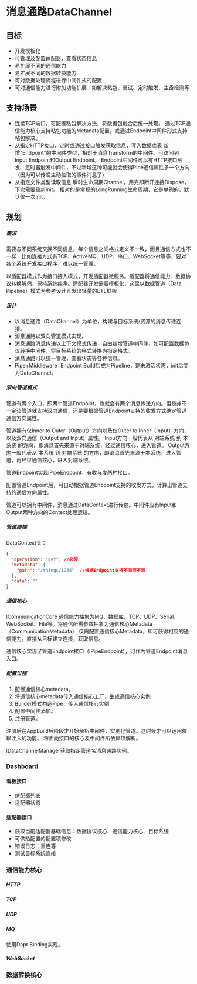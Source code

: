 # 消息通路DataChannel

## 目标

- 开发模板化
- 可管理及配置适配器，查看状态信息
- 易扩展不同的通信能力
- 易扩展不同的数据转换能力
- 可对数据处理流程进行中间件式的配置
- 可对通信能力进行附加功能扩展：如解决粘包、重试、定时触发、主备检测等
## 支持场景

- 连接TCP端口，可配置粘包解决方法，将数据包融合后统一处理。
		通过TCP通信能力核心支持粘包功能的Metadata配置。或通过Endpoint中间件形式支持粘包解决。
- 从指定HTTP接口，定时或通过接口触发获取信息，写入数据库表
		新增"Endpoint"的中间件类型，相对于消息Transform的中间件。可访问到Input Endpoint和Output Endpoint。
		Endpoint中间件可以有HTTP接口触发、定时器触发中间件，不过新增这种可能就会使得Pipe通信属性多一个方向（因为可以传递主动拉取的事件消息了）
- 从指定文件类型读取信息
		瞬时生命周期Channel，用完即断开连接Dispose，下次需要重新Init。
		相对的是常规的LongRunning生命周期，它是单例的，默认仅一次Init。

## 规划

##### 需求

需要与不同系统交换不同信息，每个信息之间格式定义不一致，而且通信方式也不一样：比如连接方式有TCP、ActiveMQ、UDP、串口、WebSocket等等，要对各个系统开发接口程序，难以统一管理。

以适配器模式作为接口接入模式，开发适配器微服务。适配器将通信能力、数据协议转换解耦，保持系统纯净。适配器开发需要模板化，这里以数据管道（Data Pipeline）模式为参考设计开发出轻量的ETL框架

##### 设计

- 以消息通路（DataChannel）为单位，构建与目标系统/资源的消息传递连接。
- 消息通路以双向管道模式实现。
- 消息通路消息传递以上下文模式传递，自由新增管道中间件，如可配置数据协议转换中间件，将目标系统的格式转换为指定格式。
- 消息通路可以统一管理，查看状态等各种信息。
- Pipe+Middleware+Endpoint Build后成为Pipeline，是未激活状态，init后变为DataChannel。

##### 双向管道模式

管道有两个入口，即两个管道Endpoint，也就会有两个消息传递方向。但是并不一定该管道就支持双向通信，还是要根据管道Endpoint支持的收发方式确定管道通信方向属性。

管道拥有仅Inner to Outer（Output）方向以及仅Outer to Inner（Input）方向，以及双向通信（Output and Input）属性。
Input方向一般代表从 对端系统 到 本系统 的方向，即消息首先来源于对端系统，经过通信核心，进入管道。
Output方向一般代表从 本系统 到 对端系统 的方向，即消息首先来源于本系统，进入管道，再经过通信核心，进入对端系统。

管道Endpoint实现IPipeEndpoint，有收与发两种接口。

配置管道Endpoint后，可自动根据管道Endpoint支持的收发方式，计算出管道支持的通信方向属性。

管道可以拥有中间件，消息通过DataContext进行传输。中间件应有Input和Output两种方向的Context处理逻辑。

##### 管道终端

DataContext头：
```json
{
  "operation": "get", //必须
  "metadata": {
    "path": "/things/1234"  //根据Endpoint支持不同而不同
  },
  "data": ""
}
```

##### 通信核心
ICommunicationCore
通信能力抽象为MQ、数据库、TCP、UDP、Serial、WebSocket、File等。将通信所需参数抽象为通信核心Metadata（CommunicationMetadata）
仅需配置通信核心Metadata，即可获得相应的通信能力，直接从目标建立连接，获取信息。

通信核心实现了管道Endpoint接口（IPipeEndpoint），可作为管道Endpoint消息入口。


##### 配置过程

1. 配置通信核心metadata。
2. 将通信核心metadata传入通信核心工厂，生成通信核心实例
3. Builder模式构造Pipe，传入通信核心实例
4. 配置中间件添加。
5. 注册管道。

注册后在AppBuild后阶段才开始解析中间件，实例化管道。这时候才可以运用依赖注入的功能。
将面向接口的核心及中间件所依赖项解析。

IDataChannelManager获取指定管道名消息通路实例。


### Dashboard

#### 看板接口
- 适配器列表
- 适配器状态

#### 适配器接口
- 获取当前适配器基础信息：数据协议核心、通信能力核心、目标系统
- 可供热配置的配置项修改
- 错误日志：重连等
- 测试目标系统连接

### 通信能力核心

##### HTTP

##### TCP

##### UDP

##### MQ
使用Dapr Binding实现。

##### WebSocket


### 数据转换核心


